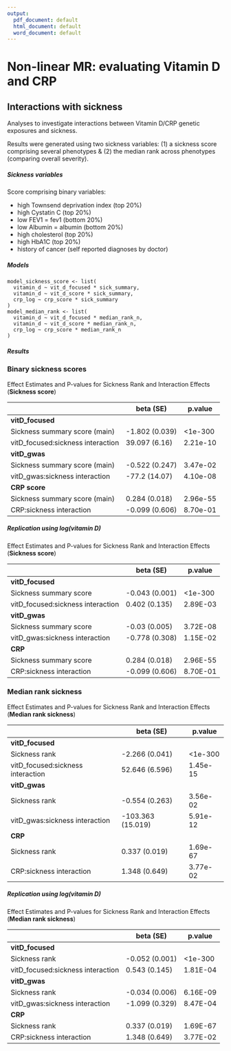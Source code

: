 ```yaml
---
output:
  pdf_document: default
  html_document: default
  word_document: default
---
```

 Non-linear MR: evaluating Vitamin D and CRP 
================


## Interactions with sickness 

Analyses to investigate interactions between Vitamin D/CRP genetic exposures and sickness. 

Results were generated using two sickness variables: (1) a sickness score comprising several phenotypes & (2) the median rank across phenotypes (comparing overall severity). 

##### Sickness variables 

Score comprising binary variables:

- high Townsend deprivation index  (top 20%) 
- high Cystatin C (top 20%) 
- low FEV1 = fev1 (bottom 20%) 
- low Albumin = albumin (bottom 20%)
- high cholesterol (top 20%)
- high HbA1C (top 20%)
- history of cancer (self reported diagnoses by doctor)
 
##### Models 

```
model_sickness_score <- list(
  vitamin_d ~ vit_d_focused * sick_summary,
  vitamin_d ~ vit_d_score * sick_summary,
  crp_log ~ crp_score * sick_summary
)
model_median_rank <- list(
  vitamin_d ~ vit_d_focused * median_rank_n,
  vitamin_d ~ vit_d_score * median_rank_n,
  crp_log ~ crp_score * median_rank_n
)

```

##### Results 

### Binary sickness scores 

Effect Estimates and P-values for Sickness Rank and Interaction Effects (**Sickness score**)



|                            | beta (SE)       | p.value   |
|----------------------------|------------------|-----------|
| **vitD_focused**           |                  |           |
| Sickness summary score (main) | -1.802 (0.039)   | <1e-300   |
| vitD_focused:sickness interaction | 39.097 (6.16)  | 2.21e-10  |
| **vitD_gwas**              |                  |           |
| Sickness summary score (main) | -0.522 (0.247)   | 3.47e-02  |
| vitD_gwas:sickness interaction | -77.2 (14.07)   | 4.10e-08  |
| **CRP score**              |                  |           |
| Sickness summary score (main) | 0.284 (0.018)    | 2.96e-55  |
| CRP:sickness interaction   | -0.099 (0.606)   | 8.70e-01  |



##### Replication using log(vitamin D)
Effect Estimates and P-values for Sickness Rank and Interaction Effects (**Sickness score**)

                        

|                            | beta (SE)       | p.value   |
|----------------------|------------------|-----------|
| **vitD_focused** |                 |		     |
| Sickness summary score | -0.043 (0.001) | <1e-300	|
| vitD_focused:sickness interaction	| 0.402 (0.135) | 2.89E-03	|
| **vitD_gwas**	|		|		|
| Sickness summary score	| -0.03 (0.005)	|	3.72E-08	|
| vitD_gwas:sickness interaction | -0.778 (0.308)	| 1.15E-02	|
| **CRP**	|		|		|
| Sickness summary score | 0.284 (0.018)	| 2.96E-55	|
| CRP:sickness interaction | -0.099 (0.606) | 8.70E-01	|



### Median rank sickness 

 Effect Estimates and P-values for Sickness Rank and Interaction Effects (**Median rank sickness**)

|                   | beta (SE)       | p.value   |
|-------------------|------------------|-----------|
| **vitD_focused**  |                  |           |
| Sickness rank     | -2.266 (0.041)   | <1e-300   |
| vitD_focused:sickness interaction | 52.646 (6.596) | 1.45e-15 |
| **vitD_gwas**     |                  |           |
| Sickness rank     | -0.554 (0.263)   | 3.56e-02  |
| vitD_gwas:sickness interaction | -103.363 (15.019) | 5.91e-12 |
| **CRP**           |                  |           |
| Sickness rank     | 0.337 (0.019)    | 1.69e-67  |
| CRP:sickness interaction | 1.348 (0.649)  | 3.77e-02 |



##### Replication using log(vitamin D)
 Effect Estimates and P-values for Sickness Rank and Interaction Effects (**Median rank sickness**)

|		|	beta (SE) |	p.value	|
|--------------- |	---------------	| --------------- |
|**vitD_focused** |	                |	              |
|Sickness rank | -0.052 (0.001)	| <1e-300	|
|vitD_focused:sickness interaction	| 0.543 (0.145)	|	1.81E-04 |
|**vitD_gwas**	|		|		|
|Sickness rank	|	-0.034 (0.006)	|	6.16E-09	|
|vitD_gwas:sickness interaction	|	-1.099 (0.329)	|	8.47E-04	|
|**CRP** |		|		|
|Sickness rank |	0.337 (0.019)	|	1.69E-67	|
|CRP:sickness interaction |	1.348 (0.649)	|	3.77E-02	|




